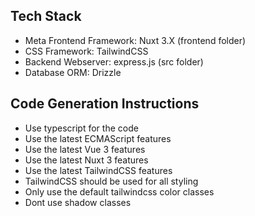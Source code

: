 ## Tech Stack

* Meta Frontend Framework: Nuxt 3.X (frontend folder)
* CSS Framework: TailwindCSS
* Backend Webserver: express.js (src folder)
* Database ORM: Drizzle

## Code Generation Instructions

* Use typescript for the code
* Use the latest ECMAScript features
* Use the latest Vue 3 features
* Use the latest Nuxt 3 features
* Use the latest TailwindCSS features
* TailwindCSS should be used for all styling
* Only use the default tailwindcss color classes
* Dont use shadow classes